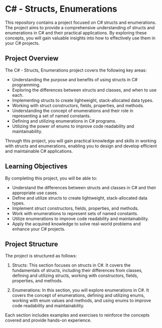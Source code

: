 C# - Structs, Enumerations
==========================

This repository contains a project focused on C# structs and enumerations. The project aims to provide a comprehensive understanding of structs and enumerations in C# and their practical applications. By exploring these concepts, you will gain valuable insights into how to effectively use them in your C# projects.

Project Overview
----------------

The C# - Structs, Enumerations project covers the following key areas:

-   Understanding the purpose and benefits of using structs in C# programming.
-   Exploring the differences between structs and classes, and when to use each.
-   Implementing structs to create lightweight, stack-allocated data types.
-   Working with struct constructors, fields, properties, and methods.
-   Understanding the concept of enumerations and their role in representing a set of named constants.
-   Defining and utilizing enumerations in C# programs.
-   Utilizing the power of enums to improve code readability and maintainability.

Through this project, you will gain practical knowledge and skills in working with structs and enumerations, enabling you to design and develop efficient and maintainable C# applications.

Learning Objectives
-------------------

By completing this project, you will be able to:

-   Understand the differences between structs and classes in C# and their appropriate use cases.
-   Define and utilize structs to create lightweight, stack-allocated data types.
-   Implement struct constructors, fields, properties, and methods.
-   Work with enumerations to represent sets of named constants.
-   Utilize enumerations to improve code readability and maintainability.
-   Apply the acquired knowledge to solve real-world problems and enhance your C# projects.

Project Structure
-----------------

The project is structured as follows:

1.  Structs: This section focuses on structs in C#. It covers the fundamentals of structs, including their differences from classes, defining and utilizing structs, working with constructors, fields, properties, and methods.

2.  Enumerations: In this section, you will explore enumerations in C#. It covers the concept of enumerations, defining and utilizing enums, working with enum values and methods, and using enums to improve code readability and maintainability.

Each section includes examples and exercises to reinforce the concepts covered and provide hands-on experience.

